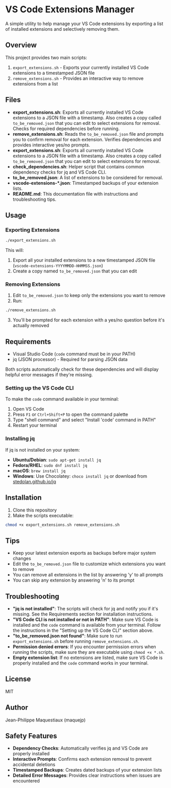 # VS Code Extensions Manager

A simple utility to help manage your VS Code extensions by exporting a list of installed extensions and selectively removing them.

## Overview

This project provides two main scripts:

1. `export_extensions.sh` - Exports your currently installed VS Code extensions to a timestamped JSON file
2. `remove_extensions.sh` - Provides an interactive way to remove extensions from a list

## Files

- **export_extensions.sh**: Exports all currently installed VS Code extensions to a JSON file with a timestamp. Also creates a copy called `to_be_removed.json` that you can edit to select extensions for removal. Checks for required dependencies before running.
- **remove_extensions.sh**: Reads the `to_be_removed.json` file and prompts you to confirm removal for each extension. Verifies dependencies and provides interactive yes/no prompts.
- **export_extensions.sh**: Exports all currently installed VS Code extensions to a JSON file with a timestamp. Also creates a copy called `to_be_removed.json` that you can edit to select extensions for removal.
- **check_dependencies.sh**: Helper script that contains common dependency checks for jq and VS Code CLI.
- **to_be_removed.json**: A list of extensions to be considered for removal.
- **vscode-extensions-*.json**: Timestamped backups of your extension lists.
- **README.md**: This documentation file with instructions and troubleshooting tips.

## Usage

### Exporting Extensions

```bash
./export_extensions.sh
```

This will:
1. Export all your installed extensions to a new timestamped JSON file (`vscode-extensions-YYYYMMDD-HHMMSS.json`)
2. Create a copy named `to_be_removed.json` that you can edit

### Removing Extensions

1. Edit `to_be_removed.json` to keep only the extensions you want to remove
2. Run:

```bash
./remove_extensions.sh
```

3. You'll be prompted for each extension with a yes/no question before it's actually removed

## Requirements

- Visual Studio Code (`code` command must be in your PATH)
- jq (JSON processor) - Required for parsing JSON data

Both scripts automatically check for these dependencies and will display helpful error messages if they're missing.

### Setting up the VS Code CLI

To make the `code` command available in your terminal:

1. Open VS Code
2. Press `F1` or `Ctrl+Shift+P` to open the command palette
3. Type "shell command" and select "Install 'code' command in PATH"
4. Restart your terminal

### Installing jq

If jq is not installed on your system:

- **Ubuntu/Debian**: `sudo apt-get install jq`
- **Fedora/RHEL**: `sudo dnf install jq`
- **macOS**: `brew install jq`
- **Windows**: Use Chocolatey: `choco install jq` or download from [stedolan.github.io/jq](https://stedolan.github.io/jq/)

## Installation

1. Clone this repository
2. Make the scripts executable:

```bash
chmod +x export_extensions.sh remove_extensions.sh
```

## Tips

- Keep your latest extension exports as backups before major system changes
- Edit the `to_be_removed.json` file to customize which extensions you want to remove
- You can remove all extensions in the list by answering 'y' to all prompts
- You can skip any extension by answering 'n' to its prompt

## Troubleshooting

- **"jq is not installed"**: The scripts will check for jq and notify you if it's missing. See the Requirements section for installation instructions.
- **"VS Code CLI is not installed or not in PATH"**: Make sure VS Code is installed and the `code` command is available from your terminal. Follow the instructions in the "Setting up the VS Code CLI" section above.
- **"to_be_removed.json not found"**: Make sure to run `export_extensions.sh` before running `remove_extensions.sh`.
- **Permission denied errors**: If you encounter permission errors when running the scripts, make sure they are executable using `chmod +x *.sh`.
- **Empty extension list**: If no extensions are listed, make sure VS Code is properly installed and the `code` command works in your terminal.

## License

MIT

## Author

Jean-Philippe Maquestiaux (maquejp)

## Safety Features

- **Dependency Checks**: Automatically verifies jq and VS Code are properly installed
- **Interactive Prompts**: Confirms each extension removal to prevent accidental deletions
- **Timestamped Backups**: Creates dated backups of your extension lists
- **Detailed Error Messages**: Provides clear instructions when issues are encountered
